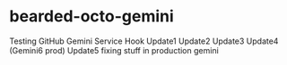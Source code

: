 bearded-octo-gemini
===================

Testing GitHub Gemini Service Hook
Update1
Update2
Update3
Update4 (Gemini6 prod)
Update5 fixing stuff in production gemini